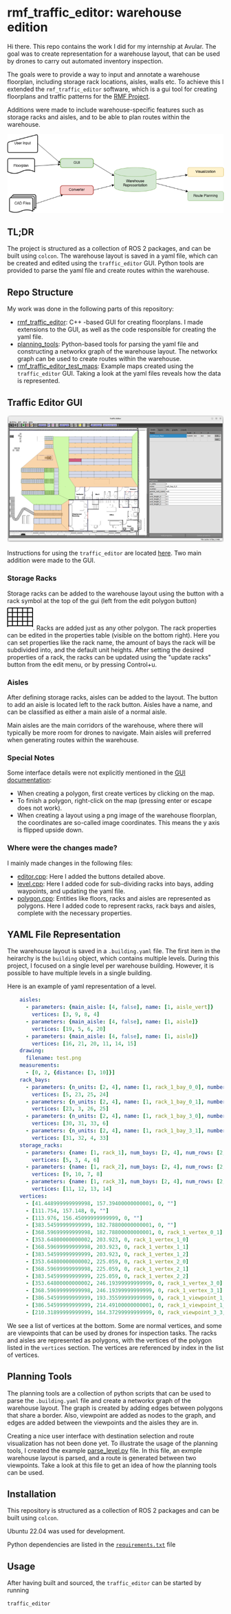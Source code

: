 # rmf_traffic\_editor: warehouse edition

Hi there. 
This repo contains the work I did for my internship at Avular.
The goal was to create representation for a warehouse layout, that can be used by drones to carry out automated inventory inspection.

The goals were to provide a way to input and annotate a warehouse floorplan, including storage rack locations, aisles, walls etc. 
To achieve this I extended the `rmf_traffic_editor` software, which is a gui tool for creating floorplans and traffic patterns for the [RMF Project](https://github.com/open-rmf).

Additions were made to include warehouse-specific features such as storage racks and aisles, and to be able to plan routes within the warehouse.

![Project Overview](./docs/warehouse_data_representation.drawio.png)

## TL;DR
The project is structured as a collection of ROS 2 packages, and can be built using `colcon`.
The warehouse layout is saved in a yaml file, which can be created and edited using the `traffic_editor` GUI.
Python tools are provided to parse the yaml file and  create routes within the warehouse.

## Repo Structure

My work was done in the following parts of this repository:
- [rmf_traffic_editor](./rmf_traffic_editor): C++ -based GUI for creating floorplans. I made extensions to the GUI, as well as the code responsible for creating the yaml file.
- [planning_tools](./planning_tools): Python-based tools for parsing the yaml file and constructing a networkx graph of the warehouse layout. The networkx graph can be used to create routes within the warehouse.
- [rmf_traffic_editor_test_maps](./rmf_traffic_editor_test_maps): Example maps created using the `traffic_editor` GUI.  Taking a look at the yaml files reveals how the data is represented.


## Traffic Editor GUI

![Traffic Editor Screenshot](./docs/traffic_editor_warehouse_gui.png)

Instructions for using the `traffic_editor` are located [here](https://osrf.github.io/ros2multirobotbook/traffic-editor.html).
Two main addition were made to the GUI.

### **Storage Racks**
Storage racks can be added to the warehouse layout using the button with a rack symbol at the top of the gui (left from the edit polygon button) ![Add Rack Button](./rmf_traffic_editor/resources/icons/storagerack.svg).
Racks are added just as any other polygon. 
The rack properties can be edited in the properties table (visible on the bottom right). 
Here you can set properties like the rack name, the amount of bays the rack will be subdivided into, and the default unit heights.
After setting the desired properties of a rack, the racks can be updated using the "update racks" button from the edit menu, or by pressing Control+u.

### **Aisles**
After defining storage racks, aisles can be added to the layout.
The button to add an aisle is located left to the rack button.
Aisles have a name, and can be classified as either a main aisle of a normal aisle.

Main aisles are the main corridors of the warehouse, where there will typically be more room for drones to navigate. 
Main aisles will preferred when generating routes within the warehouse.

### Special Notes

Some interface details were not explicitly mentioned in the [GUI documentation](https://osrf.github.io/ros2multirobotbook/traffic-editor.html):
- When creating a polygon, first create vertices by clicking on the map.
- To finish a polygon, right-click on the map (pressing enter or escape does not work).
- When creating a layout using a png image of the warehouse floorplan, the coordinates are so-called image coordinates. This means the y axis is flipped upside down.

### Where were the changes made?

I mainly made changes in the following files:

- [editor.cpp](./rmf_traffic_editor/gui/editor.cpp): Here I added the buttons detailed above.
- [level.cpp](./rmf_traffic_editor/gui/level.cpp): Here I added code for sub-dividing racks into bays, adding waypoints, and updating the yaml file.
- [polygon.cpp](./rmf_traffic_editor/gui/polygon.cpp): Entities like floors, racks and aisles are represented as polygons. Here I added code to represent racks, rack bays and aisles, complete with the necessary properties.


## YAML File Representation

The warehouse layout is saved in a `.building.yaml` file.
The first item in the heirarchy is the `building` object, which contains multiple levels.
During this project, I focused on a single level per warehouse building. 
However, it is possible to have multiple levels in a single building.

Here is an example of yaml representation of a level.

```yaml
    aisles:
      - parameters: {main_aisle: [4, false], name: [1, aisle_vert]}
        vertices: [3, 9, 8, 4]
      - parameters: {main_aisle: [4, false], name: [1, aisle]}
        vertices: [19, 5, 6, 20]
      - parameters: {main_aisle: [4, false], name: [1, aisle]}
        vertices: [16, 21, 20, 11, 14, 15]
    drawing:
      filename: test.png
    measurements:
      - [0, 2, {distance: [3, 10]}]
    rack_bays:
      - parameters: {n_units: [2, 4], name: [1, rack_1_bay_0_0], number: [2, 0], parent_rack_name: [1, rack_1], row: [2, 0], unit_height_0: [3, 0.5], unit_height_1: [3, 0.5], unit_height_2: [3, 0.5], unit_height_3: [3, 0.5]}
        vertices: [5, 23, 25, 24]
      - parameters: {n_units: [2, 4], name: [1, rack_1_bay_0_1], number: [2, 1], parent_rack_name: [1, rack_1], row: [2, 0], unit_height_0: [3, 0.5], unit_height_1: [3, 0.5], unit_height_2: [3, 0.5], unit_height_3: [3, 0.5]}
        vertices: [23, 3, 26, 25]
      - parameters: {n_units: [2, 4], name: [1, rack_1_bay_3_0], number: [2, 0], parent_rack_name: [1, rack_1], row: [2, 3], unit_height_0: [3, 0.5], unit_height_1: [3, 0.5], unit_height_2: [3, 0.5], unit_height_3: [3, 0.5]}
        vertices: [30, 31, 33, 6]
      - parameters: {n_units: [2, 4], name: [1, rack_1_bay_3_1], number: [2, 1], parent_rack_name: [1, rack_1], row: [2, 3], unit_height_0: [3, 0.5], unit_height_1: [3, 0.5], unit_height_2: [3, 0.5], unit_height_3: [3, 0.5]}
        vertices: [31, 32, 4, 33]
    storage_racks:
      - parameters: {name: [1, rack_1], num_bays: [2, 4], num_rows: [2, 2], unit_height_0: [3, 0.5], unit_height_1: [3, 0.5], unit_height_2: [3, 0.5], unit_height_3: [3, 0.5], units_per_bay: [2, 4], viewpoint_distance: [3, 3]}
        vertices: [5, 3, 4, 6]
      - parameters: {name: [1, rack_2], num_bays: [2, 4], num_rows: [2, 2], unit_height_0: [3, 0.5], unit_height_1: [3, 0.5], unit_height_2: [3, 0.5], unit_height_3: [3, 0.5], units_per_bay: [2, 4], viewpoint_distance: [3, 3]}
        vertices: [9, 10, 7, 8]
      - parameters: {name: [1, rack_3], num_bays: [2, 4], num_rows: [2, 2], unit_height_0: [3, 0.5], unit_height_1: [3, 0.5], unit_height_2: [3, 0.5], unit_height_3: [3, 0.5], units_per_bay: [2, 4], viewpoint_distance: [3, 6]}
        vertices: [11, 12, 13, 14]
    vertices:
      - [41.448999999999998, 157.39400000000001, 0, ""]
      - [111.754, 157.148, 0, ""]
      - [113.976, 156.45099999999999, 0, ""]
      - [383.54599999999999, 182.78800000000001, 0, ""]
      - [368.59699999999998, 182.78800000000001, 0, rack_1_vertex_0_1]
      - [353.64800000000002, 203.923, 0, rack_1_vertex_1_0]
      - [368.59699999999998, 203.923, 0, rack_1_vertex_1_1]
      - [383.54599999999999, 203.923, 0, rack_1_vertex_1_2]
      - [353.64800000000002, 225.059, 0, rack_1_vertex_2_0]
      - [368.59699999999998, 225.059, 0, rack_1_vertex_2_1]
      - [383.54599999999999, 225.059, 0, rack_1_vertex_2_2]
      - [353.64800000000002, 246.19399999999999, 0, rack_1_vertex_3_0]
      - [368.59699999999998, 246.19399999999999, 0, rack_1_vertex_3_1]
      - [386.54599999999999, 193.35599999999999, 0, rack_1_viewpoint_1_0, {is_inspection_point: [4, true]}]
      - [386.54599999999999, 214.49100000000001, 0, rack_1_viewpoint_1_1, {is_inspection_point: [4, true]}]
      - [210.31899999999999, 164.37299999999999, 0, rack_viewpoint_3_3, {is_inspection_point: [4, true]}]
```

We see a list of vertices at the bottom. Some are normal vertices, and some are viewpoints that can be used by drones for inspection tasks.
The racks and aisles are represented as polygons, with the vertices of the polygon listed in the `vertices` section.
The vertices are referenced by index in the list of vertices.

## Planning Tools

The planning tools are a collection of python scripts that can be used to parse the `.building.yaml` file and create a networkx graph of the warehouse layout.
The graph is created by adding edges between polygons that share a border.
Also, viewpoint are added as nodes to the graph, and edges are added between the viewpoints and the aisles they are in.

Creating a nice user interface with destination selection and route visualization has not been done yet.
To illustrate the usage of the planning tools, I created the example [parse_level.py](./planning_tools/parse_level.py) file.
In this file, an exmple warehouse layout is parsed, and a route is generated between two viewpoints.
Take a look at this file to get an idea of how the planning tools can be used.

## Installation

This repository is structured as a collection of ROS 2 packages and can be built using `colcon`.

Ubuntu 22.04 was used for development. 

Python dependencies are listed in the [`requirements.txt`](.requirements.txt) file


## Usage

After having built and sourced, the `traffic_editor` can be started by running

```bash
traffic_editor
```













